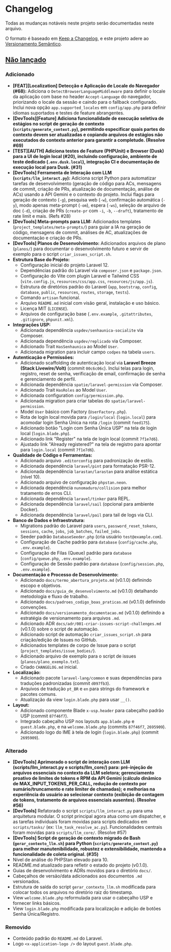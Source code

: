 # Changelog

Todas as mudanças notáveis neste projeto serão documentadas neste arquivo.

O formato é baseado em [Keep a Changelog](https://keepachangelog.com/pt-BR/1.1.0/),
e este projeto adere ao [Versionamento Semântico](https://semver.org/lang/pt-BR/v2.0.0.html).

## [Não lançado]

### Adicionado

*   **[FEAT][Localization] Detecção e Aplicação de Locale do Navegador (#68):** Adiciona o `DetectBrowserLanguageMiddleware` para definir o locale da aplicação com base no header `Accept-Language` do navegador, priorizando o locale da sessão e caindo para o fallback configurado. Inclui nova opção `app.supported_locales` em `config/app.php` para definir idiomas suportados e testes de feature abrangentes.
*   **[DevTools][Feature] Adiciona funcionalidade de execução seletiva de estágios no script de geração de contexto (`scripts/generate_context.py`), permitindo especificar quais partes do contexto devem ser atualizadas e copiando arquivos de estágios não executados do contexto anterior para garantir a completude. (Resolve #69)**
*   **[TEST][AUTH] Adiciona testes de Feature (PHPUnit) e Browser (Dusk) para a UI de login local (#20), incluindo configuração, ambiente de teste dedicado (`.env.dusk.local`), integração CI e documentação de execução local para Dusk. (#31)**
*   **[DevTools] Ferramenta de Interação com LLM (`scripts/llm_interact.py`):** Adiciona script Python para automatizar tarefas de desenvolvimento (geração de código para ACs, mensagens de commit, criação de PRs, atualização de documentação, análise de ACs) usando a API Gemini e o contexto do projeto. Inclui flags para geração de contexto (`-g`), pesquisa web (`-w`), confirmação automática (`-y`), modo apenas meta-prompt (`-om`), espera (`-ws`), seleção de arquivo de doc (`-d`), criação de PRs (`create-pr` com `-i`, `-b`, `--draft`), tratamento de rate limit e mais. (Refs #28)
*   **[DevTools] Meta-prompts para LLM:** Adicionados templates (`project_templates/meta-prompts/`) para guiar a IA na geração de código, mensagens de commit, análises de AC, atualizações de documentação e criação de PRs.
*   **[DevTools] Planos de Desenvolvimento:** Adicionados arquivos de plano (`planos/`) para documentar o desenvolvimento futuro e servir de exemplo para o script `criar_issues_script.sh`.
*   **Estrutura Base do Projeto:**
    *   Configuração inicial do projeto Laravel 12.
    *   Dependências padrão do Laravel via `composer.json` e `package.json`.
    *   Configuração do Vite com plugin Laravel e Tailwind CSS (`vite.config.js`, `resources/css/app.css`, `resources/js/app.js`).
    *   Estrutura de diretórios padrão do Laravel (`app`, `bootstrap`, `config`, `database`, `public`, `resources`, `routes`, `storage`, `tests`).
    *   Comando `artisan` funcional.
    *   Arquivo `README.md` inicial com visão geral, instalação e uso básico.
    *   Licença MIT (`LICENSE`).
    *   Arquivos de configuração base (`.env.example`, `.gitattributes`, `.gitignore`, `phpunit.xml`).
*   **Integrações USP:**
    *   Adicionada dependência `uspdev/senhaunica-socialite` via Composer.
    *   Adicionada dependência `uspdev/replicado` via Composer.
    *   Adicionado Trait `HasSenhaunica` ao Model `User`.
    *   Adicionada migration para incluir campo `codpes` na tabela `users`.
*   **Autenticação e Permissões:**
    *   Adicionado scaffolding de autenticação local via **Laravel Breeze (Stack Livewire/Volt)** (commit `00c6c06c`). Inclui telas para login, registro, reset de senha, verificação de email, confirmação de senha e gerenciamento de perfil.
    *   Adicionada dependência `spatie/laravel-permission` via Composer.
    *   Adicionado Trait `HasRoles` ao Model `User`.
    *   Adicionada configuration `config/permission.php`.
    *   Adicionada migration para criar tabelas do `spatie/laravel-permission`.
    *   Model `User` básico com Factory (`UserFactory.php`).
    *   Rota de login local movida para `/login/local` (`login.local`) para acomodar login Senha Única na rota `/login` (commit `feed175`).
    *   Adicionado botão "Login com Senha Única USP" na tela de login local (`login.blade.php`).
    *   Adicionado link "Register" na tela de login local (commit `7f1e7d6`).
    *   Ajustado link "Already registered?" na tela de registro para apontar para `login.local` (commit `7f1e7d6`).
*   **Qualidade de Código e Ferramentas:**
    *   Adicionado arquivo `.editorconfig` para padronização de estilo.
    *   Adicionada dependência `laravel/pint` para formatação PSR-12.
    *   Adicionada dependência `larastan/larastan` para análise estática (nível 10).
    *   Adicionado arquivo de configuração `phpstan.neon`.
    *   Adicionada dependência `nunomaduro/collision` para melhor tratamento de erros CLI.
    *   Adicionada dependência `laravel/tinker` para REPL.
    *   Adicionada dependência `laravel/sail` (opcional para ambiente Docker).
    *   Adicionada dependência `laravel/pail` para tail de logs via CLI.
*   **Banco de Dados e Infraestrutura:**
    *   Migrations padrão do Laravel para `users`, `password_reset_tokens`, `sessions`, `cache`, `jobs`, `job_batches`, `failed_jobs`.
    *   Seeder padrão `DatabaseSeeder.php` (cria usuário `test@example.com`).
    *   Configuração de Cache padrão para `database` (`config/cache.php`, `.env.example`).
    *   Configuração de Filas (Queue) padrão para `database` (`config/queue.php`, `.env.example`).
    *   Configuração de Sessão padrão para `database` (`config/session.php`, `.env.example`).
*   **Documentação e Processo de Desenvolvimento:**
    *   Adicionado `docs/termo_abertura_projeto.md` (v0.1.0) definindo escopo e objetivos.
    *   Adicionado `docs/guia_de_desenvolvimento.md` (v0.1.0) detalhando metodologia e fluxo de trabalho.
    *   Adicionado `docs/padroes_codigo_boas_praticas.md` (v0.1.0) definindo convenções.
    *   Adicionado `docs/versionamento_documentacao.md` (v0.1.0) definindo a estratégia de versionamento para arquivos `.md`.
    *   Adicionado ADR `docs/adr/001-criar-issues-script-challenges.md` (v0.1.0) sobre o script de automação.
    *   Adicionado script de automação `criar_issues_script.sh` para criação/edição de Issues no GitHub.
    *   Adicionados templates de corpo de Issue para o script (`project_templates/issue_bodies/`).
    *   Adicionado arquivo de exemplo para o script de issues (`planos/plano_exemplo.txt`).
    *   Criado `CHANGELOG.md` inicial.
*   **Localização:**
    *   Adicionado pacote `laravel-lang/common` e suas dependências para traduções padronizadas (commit `d097fb3`).
    *   Arquivos de tradução `pt_BR` e `en` para strings do framework e pacotes comuns.
    *   Atualização da view `login.blade.php` para usar `__()`.
*   **Layout:**
    *   Adicionado componente Blade `x-usp.header` para cabeçalho padrão USP (commit `87f46f7`).
    *   Integrado cabeçalho USP nos layouts `app.blade.php` e `guest.blade.php`, e na `welcome.blade.php` (commits `87f46f7`, `2695909`).
    *   Adicionado logo do IME à tela de login (`login.blade.php`) (commit `2695909`).

### Alterado
*   **[DevTools] Aprimorado o script de interação com LLM (scripts/llm_interact.py e scripts/llm_core/) para: pré-injeção de arquivos essenciais no contexto da LLM seletora; gerenciamento proativo de limites de tokens e RPM da API Gemini (cálculo dinâmico de MAX_INPUT_TOKENS_PER_CALL, redução de contexto por sumário/truncamento e rate limiter de chamadas); e melhorias na experiência do usuário ao selecionar contexto (exibição de contagem de tokens, tratamento de arquivos essenciais ausentes). (Resolve #56)**
*   **[DevTools]** Refatorado o script `scripts/llm_interact.py` para uma arquitetura modular. O script principal agora atua como um dispatcher, e as tarefas individuais foram movidas para scripts dedicados em `scripts/tasks/` (ex: `llm_task_resolve_ac.py`). Funcionalidades centrais foram movidas para `scripts/llm_core/`. (Resolve #57)
*   **[DevTools] Script de geração de contexto migrado de Bash (`gerar_contexto_llm.sh`) para Python (`scripts/generate_context.py`) para melhor manutenibilidade, robustez e extensibilidade, mantendo a funcionalidade de coleta original. (#35)**
*   Nível de análise do PHPStan elevado para 10.
*   README.md atualizado para refletir o estado do projeto (v0.1.0).
*   Guias de desenvolvimento e ADRs movidos para o diretório `docs/`.
*   Cabeçalhos de versão/data adicionados aos documentos `.md` versionados.
*   Estrutura de saída do script `gerar_contexto_llm.sh` modificada para colocar todos os arquivos no diretório raiz do timestamp.
*   View `welcome.blade.php` reformulada para usar o cabeçalho USP e fornecer links básicos.
*   View `login.blade.php` modificada para localização e adição de botões Senha Única/Registro.

### Removido

*   Conteúdo padrão do `README.md` do Laravel.
*   Logo `<x-application-logo />` do layout `guest.blade.php`.

[Não lançado]: https://github.com/ime-usp-br/laravel_12_starter_kit/compare/HEAD
